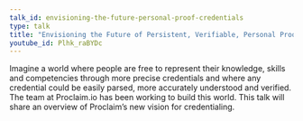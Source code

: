 ```yaml
---
talk_id: envisioning-the-future-personal-proof-credentials
type: talk
title: "Envisioning the Future of Persistent, Verifiable, Personal Proof of Credentials"
youtube_id: Plhk_raBYDc
---
```


Imagine a world where people are free to represent their knowledge, skills and competencies through more precise credentials and where any credential could be easily parsed, more accurately understood and verified. The team at Proclaim.io has been working to build this world. This talk will share an overview of Proclaim’s new vision for credentialing. 

